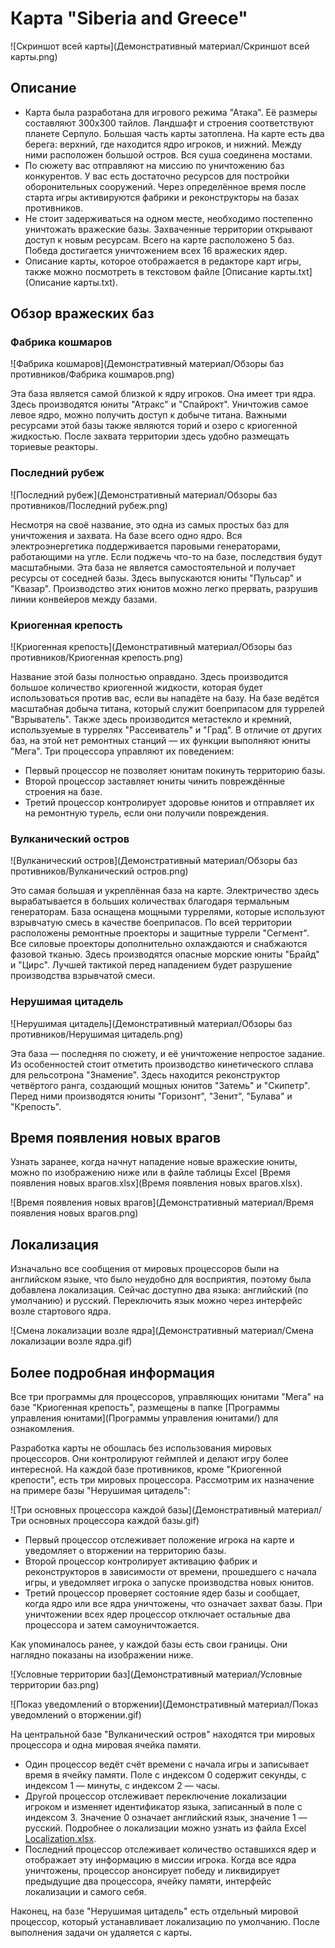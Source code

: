 # Карта "Siberia and Greece"

![Скриншот всей карты](Демонстративный материал/Скриншот всей карты.png)

## Описание

- Карта была разработана для игрового режима "Атака". Её размеры составляют 300x300 тайлов. Ландшафт и строения соответствуют планете Серпуло. Большая часть карты затоплена. На карте есть два берега: верхний, где находится ядро игроков, и нижний. Между ними расположен большой остров. Вся суша соединена мостами.
- По сюжету вас отправляют на миссию по уничтожению баз конкурентов. У вас есть достаточно ресурсов для постройки оборонительных сооружений. Через определённое время после старта игры активируются фабрики и реконструкторы на базах противников.
- Не стоит задерживаться на одном месте, необходимо постепенно уничтожать вражеские базы. Захваченные территории открывают доступ к новым ресурсам. Всего на карте расположено 5 баз. Победа достигается уничтожением всех 16 вражеских ядер.
- Описание карты, которое отображается в редакторе карт игры, также можно посмотреть в текстовом файле [Описание карты.txt](Описание карты.txt).

## Обзор вражеских баз

### Фабрика кошмаров

![Фабрика кошмаров](Демонстративный материал/Обзоры баз противников/Фабрика кошмаров.png)

Эта база является самой близкой к ядру игроков. Она имеет три ядра. Здесь производятся юниты "Атракс" и "Спайрокт". Уничтожив самое левое ядро, можно получить доступ к добыче титана. Важными ресурсами этой базы также являются торий и озеро с криогенной жидкостью. После захвата территории здесь удобно размещать ториевые реакторы.

### Последний рубеж

![Последний рубеж](Демонстративный материал/Обзоры баз противников/Последний рубеж.png)

Несмотря на своё название, это одна из самых простых баз для уничтожения и захвата. На базе всего одно ядро. Вся электроэнергетика поддерживается паровыми генераторами, работающими на угле. Если поджечь что-то на базе, последствия будут масштабными. Эта база не является самостоятельной и получает ресурсы от соседней базы. Здесь выпускаются юниты "Пульсар" и "Квазар". Производство этих юнитов можно легко прервать, разрушив линии конвейеров между базами.

### Криогенная крепость

![Криогенная крепость](Демонстративный материал/Обзоры баз противников/Криогенная крепость.png)

Название этой базы полностью оправдано. Здесь производится большое количество криогенной жидкости, которая будет использоваться против вас, если вы нападёте на базу. На базе ведётся масштабная добыча титана, который служит боеприпасом для туррелей "Взрыватель". Также здесь производится метастекло и кремний, используемые в туррелях "Рассеиватель" и "Град". В отличие от других баз, на этой нет ремонтных станций — их функции выполняют юниты "Мега". Три процессора управляют их поведением:

- Первый процессор не позволяет юнитам покинуть территорию базы.
- Второй процессор заставляет юниты чинить повреждённые строения на базе.
- Третий процессор контролирует здоровье юнитов и отправляет их на ремонтную турель, если они получили повреждения.

### Вулканический остров

![Вулканический остров](Демонстративный материал/Обзоры баз противников/Вулканический остров.png)

Это самая большая и укреплённая база на карте. Электричество здесь вырабатывается в больших количествах благодаря термальным генераторам. База оснащена мощными туррелями, которые используют взрывчатую смесь в качестве боеприпасов. По всей территории расположены ремонтные проекторы и защитные туррели "Сегмент". Все силовые проекторы дополнительно охлаждаются и снабжаются фазовой тканью. Здесь производятся опасные морские юниты "Брайд" и "Цирс". Лучшей тактикой перед нападением будет разрушение производства взрывчатой смеси.

### Нерушимая цитадель

![Нерушимая цитадель](Демонстративный материал/Обзоры баз противников/Нерушимая цитадель.png)

Эта база — последняя по сюжету, и её уничтожение непростое задание. Из особенностей стоит отметить производство кинетического сплава для рельсотрона "Знамение". Здесь находится реконструктор четвёртого ранга, создающий мощных юнитов "Затемь" и "Скипетр". Перед ними производятся юниты "Горизонт", "Зенит", "Булава" и "Крепость".

## Время появления новых врагов

Узнать заранее, когда начнут нападение новые вражеские юниты, можно по изображению ниже или в файле таблицы Excel [Время появления новых врагов.xlsx](Время появления новых врагов.xlsx).

![Время появления новых врагов](Демонстративный материал/Время появления новых врагов.png)

## Локализация

Изначально все сообщения от мировых процессоров были на английском языке, что было неудобно для восприятия, поэтому была добавлена локализация. Сейчас доступно два языка: английский (по умолчанию) и русский. Переключить язык можно через интерфейс возле стартового ядра.

![Смена локализации возле ядра](Демонстративный материал/Смена локализации возле ядра.gif)

## Более подробная информация

Все три программы для процессоров, управляющих юнитами "Мега" на базе "Криогенная крепость", размещены в папке [Программы управления юнитами](Программы управления юнитами/) для ознакомления.

Разработка карты не обошлась без использования мировых процессоров. Они контролируют геймплей и делают игру более интересной. На каждой базе противников, кроме "Криогенной крепости", есть три мировых процессора. Рассмотрим их назначение на примере базы "Нерушимая цитадель":

![Три основных процессора каждой базы](Демонстративный материал/Три основных процессора каждой базы.gif)

- Первый процессор отслеживает положение игрока на карте и уведомляет о вторжении на территорию базы.
- Второй процессор контролирует активацию фабрик и реконструкторов в зависимости от времени, прошедшего с начала игры, и уведомляет игрока о запуске производства новых юнитов.
- Третий процессор проверяет состояние ядер базы и сообщает, когда ядро или все ядра уничтожены, что означает захват базы. При уничтожении всех ядер процессор отключает остальные два процессора и затем самоуничтожается.

Как упоминалось ранее, у каждой базы есть свои границы. Они наглядно показаны на изображении ниже.

![Условные территории баз](Демонстративный материал/Условные территории баз.png)

![Показ уведомлений о вторжении](Демонстративный материал/Показ уведомлений о вторжении.gif)

На центральной базе "Вулканический остров" находятся три мировых процессора и одна мировая ячейка памяти.
- Один процессор ведёт счёт времени с начала игры и записывает время в ячейку памяти. Поле с индексом 0 содержит секунды, с индексом 1 — минуты, с индексом 2 — часы.
- Другой процессор отслеживает переключение локализации игроком и изменяет идентификатор языка, записанный в поле с индексом 3. Значение 0 означает английский язык, значение 1 — русский. Подробнее о локализации можно узнать из файла Excel [Localization.xlsx](Localization.xlsx).
- Последний процессор отслеживает количество оставшихся ядер и отображает эту информацию в миссии игрока. Когда все ядра уничтожены, процессор анонсирует победу и ликвидирует предыдущие два процессора, ячейку памяти, интерфейс локализации и самого себя.

Наконец, на базе "Нерушимая цитадель" есть отдельный мировой процессор, который устанавливает локализацию по умолчанию. После выполнения задачи он удаляется с карты.